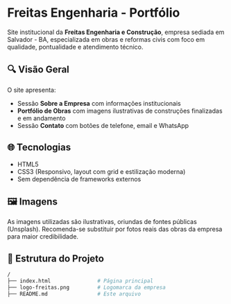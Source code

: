# Freitas Engenharia - Portfólio

Site institucional da **Freitas Engenharia e Construção**, empresa sediada em Salvador - BA, especializada em obras e reformas civis com foco em qualidade, pontualidade e atendimento técnico.

## 🔍 Visão Geral

O site apresenta:
- Sessão **Sobre a Empresa** com informações institucionais
- **Portfólio de Obras** com imagens ilustrativas de construções finalizadas e em andamento
- Sessão **Contato** com botões de telefone, email e WhatsApp

## 🌐 Tecnologias

- HTML5
- CSS3 (Responsivo, layout com grid e estilização moderna)
- Sem dependência de frameworks externos

## 🖼️ Imagens

As imagens utilizadas são ilustrativas, oriundas de fontes públicas (Unsplash). Recomenda-se substituir por fotos reais das obras da empresa para maior credibilidade.

## 📁 Estrutura do Projeto

```bash
/
├── index.html               # Página principal
├── logo-freitas.png         # Logomarca da empresa
├── README.md                # Este arquivo

